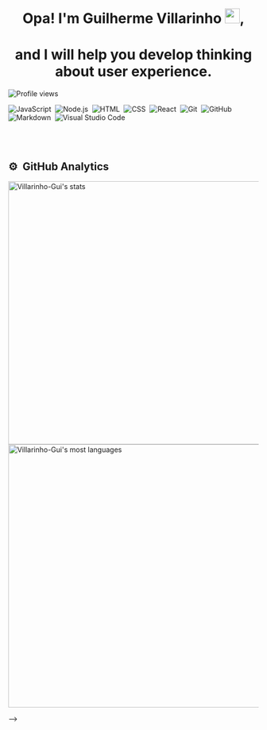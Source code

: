 
<h1 align="center">Opa! I'm Guilherme Villarinho  <img src="https://raw.githubusercontent.com/kaueMarques/kaueMarques/master/hi.gif" height="30px">, </h1>  
<h1 align="center"> and I will help you develop thinking about user experience.</h1>
<p align="left"> <img src="https://komarev.com/ghpvc/?username=Villarinho-Gui&color=yellow" alt="Profile views" /> </p>

![JavaScript](https://img.shields.io/badge/-JavaScript-05122A?style=flat&logo=javascript)&nbsp;
![Node.js](https://img.shields.io/badge/-Node.js-05122A?style=flat&logo=node.js)&nbsp;
![HTML](https://img.shields.io/badge/-HTML-05122A?style=flat&logo=HTML5)&nbsp;
![CSS](https://img.shields.io/badge/-CSS-05122A?style=flat&logo=CSS3&logoColor=1572B6)&nbsp;
![React](https://img.shields.io/badge/-React-05122A?style=flat&logo=react)&nbsp;
![Git](https://img.shields.io/badge/-Git-05122A?style=flat&logo=git)&nbsp;
![GitHub](https://img.shields.io/badge/-GitHub-05122A?style=flat&logo=github)&nbsp;
![Markdown](https://img.shields.io/badge/-Markdown-05122A?style=flat&logo=markdown)&nbsp;
![Visual Studio Code](https://img.shields.io/badge/-Visual%20Studio%20Code-05122A?style=flat&logo=visual-studio-code&logoColor=007ACC)&nbsp;

<br><br>
## ⚙️ &nbsp;GitHub Analytics
<p align="left">
<img width="530em" src="https://github-readme-stats.vercel.app/api?username=Villarinho-Gui&show_icons=true&theme=vision-friendly-dark" alt="Villarinho-Gui's stats"/>
<img width="530em" src="https://github-readme-stats.vercel.app/api/top-langs/?username=Villarinho-Gui&layout=compact&theme=vision-friendly-dark" alt="Villarinho-Gui's most languages"/>
</p>
-->
